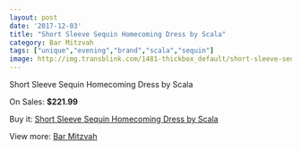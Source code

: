 ```yaml
---
layout: post
date: '2017-12-03'
title: "Short Sleeve Sequin Homecoming Dress by Scala"
category: Bar Mitzvah
tags: ["unique","evening","brand","scala","sequin"]
image: http://img.transblink.com/1481-thickbox_default/short-sleeve-sequin-homecoming-dress-by-scala.jpg
---
```

Short Sleeve Sequin Homecoming Dress by Scala

On Sales: **$221.99**
<a href="https://www.transblink.com/en/bar-mitzvah/456-short-sleeve-sequin-homecoming-dress-by-scala.html"><amp-img layout="responsive" width="600" height="600" src="//img.transblink.com/1481-thickbox_default/short-sleeve-sequin-homecoming-dress-by-scala.jpg" alt="Short Sleeve Sequin Homecoming Dress by Scala 0" /></a>
<a href="https://www.transblink.com/en/bar-mitzvah/456-short-sleeve-sequin-homecoming-dress-by-scala.html"><amp-img layout="responsive" width="600" height="600" src="//img.transblink.com/1482-thickbox_default/short-sleeve-sequin-homecoming-dress-by-scala.jpg" alt="Short Sleeve Sequin Homecoming Dress by Scala 1" /></a>

Buy it: [Short Sleeve Sequin Homecoming Dress by Scala](https://www.transblink.com/en/bar-mitzvah/456-short-sleeve-sequin-homecoming-dress-by-scala.html "Short Sleeve Sequin Homecoming Dress by Scala")

View more: [Bar Mitzvah](https://www.transblink.com/en/2-bar-mitzvah "Bar Mitzvah")
